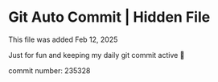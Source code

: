 # Git Auto Commit | Hidden File

This file was added Feb 12, 2025

Just for fun and keeping my daily git commit active 🤪

commit number: 235328
